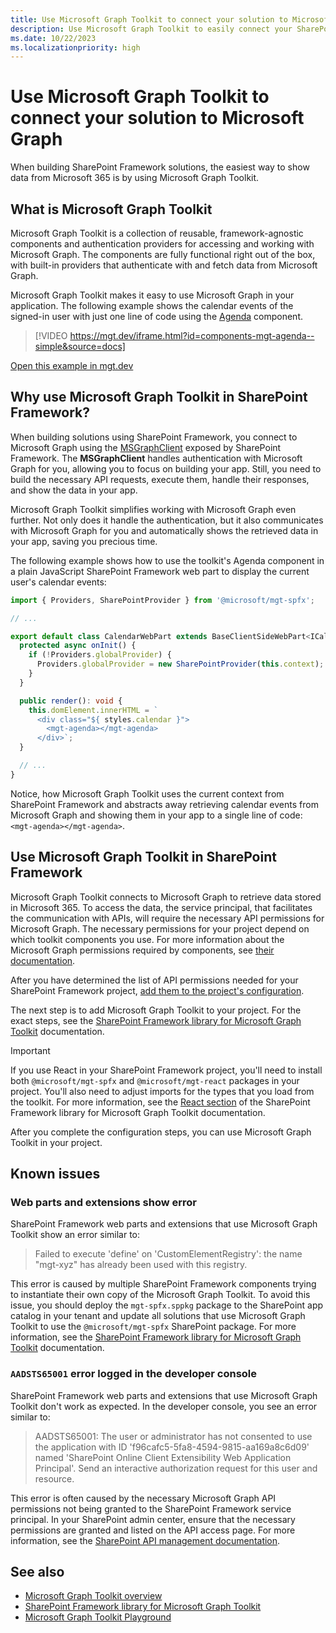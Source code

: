 ```yaml
---
title: Use Microsoft Graph Toolkit to connect your solution to Microsoft Graph
description: Use Microsoft Graph Toolkit to easily connect your SharePoint Framework web parts and extensions to Microsoft Graph.
ms.date: 10/22/2023
ms.localizationpriority: high
---
```


# Use Microsoft Graph Toolkit to connect your solution to Microsoft Graph

When building SharePoint Framework solutions, the easiest way to show data from Microsoft 365 is by using Microsoft Graph Toolkit.

## What is Microsoft Graph Toolkit

Microsoft Graph Toolkit is a collection of reusable, framework-agnostic components and authentication providers for accessing and working with Microsoft Graph. The components are fully functional right out of the box, with built-in providers that authenticate with and fetch data from Microsoft Graph.

Microsoft Graph Toolkit makes it easy to use Microsoft Graph in your application. The following example shows the calendar events of the signed-in user with just one line of code using the [Agenda](/graph/toolkit/components/agenda?WT.mc_id=m365-29707-wmastyka) component.

> [!VIDEO https://mgt.dev/iframe.html?id=components-mgt-agenda--simple&source=docs]

[Open this example in mgt.dev](https://mgt.dev/?path=/story/components-mgt-agenda--simple&source=docs)

## Why use Microsoft Graph Toolkit in SharePoint Framework?

When building solutions using SharePoint Framework, you connect to Microsoft Graph using the [MSGraphClient](./use-msgraph.md) exposed by SharePoint Framework. The **MSGraphClient** handles authentication with Microsoft Graph for you, allowing you to focus on building your app. Still, you need to build the necessary API requests, execute them, handle their responses, and show the data in your app.

Microsoft Graph Toolkit simplifies working with Microsoft Graph even further. Not only does it handle the authentication, but it also communicates with Microsoft Graph for you and automatically shows the retrieved data in your app, saving you precious time.

The following example shows how to use the toolkit's Agenda component in a plain JavaScript SharePoint Framework web part to display the current user's calendar events:

```typescript
import { Providers, SharePointProvider } from '@microsoft/mgt-spfx';

// ...

export default class CalendarWebPart extends BaseClientSideWebPart<ICalendarWebPartProps> {
  protected async onInit() {
    if (!Providers.globalProvider) {
      Providers.globalProvider = new SharePointProvider(this.context);
    }
  }

  public render(): void {
    this.domElement.innerHTML = `
      <div class="${ styles.calendar }">
        <mgt-agenda></mgt-agenda>
      </div>`;
  }

  // ...
}
```

Notice, how Microsoft Graph Toolkit uses the current context from SharePoint Framework and abstracts away retrieving calendar events from Microsoft Graph and showing them in your app to a single line of code: `<mgt-agenda></mgt-agenda>`.

## Use Microsoft Graph Toolkit in SharePoint Framework

Microsoft Graph Toolkit connects to Microsoft Graph to retrieve data stored in Microsoft 365. To access the data, the service principal, that facilitates the communication with APIs, will require the necessary API permissions for Microsoft Graph. The necessary permissions for your project depend on which toolkit components you use. For more information about the Microsoft Graph permissions required by components, see [their documentation](/graph/toolkit/overview?WT.mc_id=m365-29707-wmastyka).

After you have determined the list of API permissions needed for your SharePoint Framework project, [add them to the project's configuration](./use-aadhttpclient.md#request-permissions-to-an-azure-ad-application).

The next step is to add Microsoft Graph Toolkit to your project. For the exact steps, see the [SharePoint Framework library for Microsoft Graph Toolkit](/graph/toolkit/get-started/mgt-spfx?WT.mc_id=m365-29707-wmastyka) documentation.

> [!IMPORTANT]
> If you use React in your SharePoint Framework project, you'll need to install both `@microsoft/mgt-spfx` and `@microsoft/mgt-react` packages in your project. You'll also need to adjust imports for the types that you load from the toolkit. For more information, see the [React section](/graph/toolkit/get-started/mgt-spfx?WT.mc_id=m365-29707-wmastyka#react) of the SharePoint Framework library for Microsoft Graph Toolkit documentation.

After you complete the configuration steps, you can use Microsoft Graph Toolkit in your project.

## Known issues

### Web parts and extensions show error

SharePoint Framework web parts and extensions that use Microsoft Graph Toolkit show an error similar to:

> Failed to execute 'define' on 'CustomElementRegistry': the name "mgt-xyz" has already been used with this registry.

This error is caused by multiple SharePoint Framework components trying to instantiate their own copy of the Microsoft Graph Toolkit. To avoid this issue, you should deploy the `mgt-spfx.sppkg` package to the SharePoint app catalog in your tenant and update all solutions that use Microsoft Graph Toolkit to use the `@microsoft/mgt-spfx` SharePoint package. For more information, see the [SharePoint Framework library for Microsoft Graph Toolkit](/graph/toolkit/get-started/mgt-spfx?WT.mc_id=m365-29707-wmastyka) documentation.

### `AADSTS65001` error logged in the developer console

SharePoint Framework web parts and extensions that use Microsoft Graph Toolkit don't work as expected. In the developer console, you see an error similar to:

> AADSTS65001: The user or administrator has not consented to use the application with ID 'f96cafc5-5fa8-4594-9815-aa169a8c6d09' named 'SharePoint Online Client Extensibility Web Application Principal'. Send an interactive authorization request for this user and resource.

This error is often caused by the necessary Microsoft Graph API permissions not being granted to the SharePoint Framework service principal. In your SharePoint admin center, ensure that the necessary permissions are granted and listed on the API access page. For more information, see the [SharePoint API management documentation](/sharepoint/api-access?WT.mc_id=m365-29707-wmastyka).

## See also

- [Microsoft Graph Toolkit overview](/graph/toolkit/overview?WT.mc_id=m365-29707-wmastyka)
- [SharePoint Framework library for Microsoft Graph Toolkit](/graph/toolkit/get-started/mgt-spfx?WT.mc_id=m365-29707-wmastyka)
- [Microsoft Graph Toolkit Playground](https://mgt.dev/?path=/story/samples-general--login-to-show-agenda)
